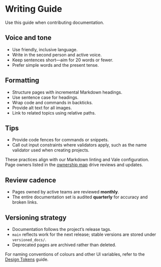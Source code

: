 # Writing Guide

Use this guide when contributing documentation.

## Voice and tone

- Use friendly, inclusive language.
- Write in the second person and active voice.
- Keep sentences short—aim for 20 words or fewer.
- Prefer simple words and the present tense.

## Formatting

- Structure pages with incremental Markdown headings.
- Use sentence case for headings.
- Wrap code and commands in backticks.
- Provide alt text for all images.
- Link to related topics using relative paths.

## Tips

- Provide code fences for commands or snippets.
- Call out input constraints where validators apply, such as the name
  validator used when creating projects.

These practices align with our Markdown linting and Vale configuration. Page
owners listed in the [ownership map](../documentation-site/ownership-map.md)
drive reviews and updates.

## Review cadence

- Pages owned by active teams are reviewed **monthly**.
- The entire documentation set is audited **quarterly** for accuracy and
  broken links.

## Versioning strategy

- Documentation follows the project’s release tags.
- `main` reflects work for the next release; stable versions are stored under
  `versioned_docs/`.
- Deprecated pages are archived rather than deleted.

For naming conventions of colours and other UI variables, refer to the [Design
Tokens](./design-tokens.md) guide.

